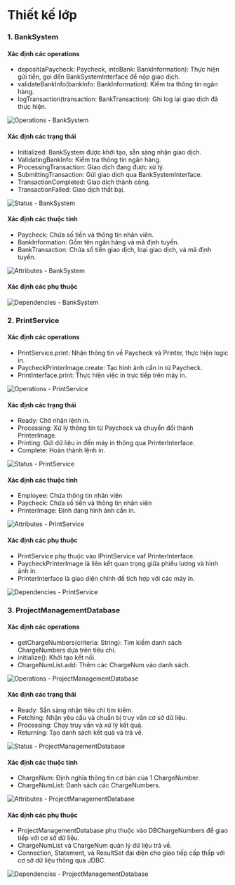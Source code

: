 # Thiết kế lớp
### 1. BankSystem
#### Xác định các operations
- deposit(aPaycheck: Paycheck, intoBank: BankInformation): Thực hiện gửi tiền, gọi đến BankSystemInterface để nộp giao dịch.
- validateBankInfo(bankInfo: BankInformation): Kiểm tra thông tin ngân hàng.
- logTransaction(transaction: BankTransaction): Ghi log lại giao dịch đã thực hiện.

![Operations - BankSystem](https://www.planttext.com/api/plantuml/png/h59BQiCm4Dth54DMDjWN4AM4xhnf0ya5nhASYEXZf74Wj3rP5prIhr2hbHErDOL2jH0pcdblvZtqzlAw3eIUHgEPiYHzZq92SuVsk3q7aWOU6NoSJWukA2fmWsTnaEB8OOugcA0kOZZ4kx6zymP9ELjoE3dLiMV6XCOGuD-P8qCD9zIgGv9pKz6cO0dNEgSJJhlzpgCDA6Aje6ly2SoAlqXfBixDciBOcaaI7UJkhvHPFT7LWCQDbZZqsY6bjspNXq5wl4wufAdJkv6KtT-FffMUmvRybAL5XPUJROKRla6hhpEhZ6HcA7_eYKBoltFpLDUPJImhrVNjee4SLicxShNKdqzRIzl5Z_iE003__mC0)

#### Xác định các trạng thái
- Initialized: BankSystem được khởi tạo, sẵn sàng nhận giao dịch.
- ValidatingBankInfo: Kiểm tra thông tin ngân hàng.
- ProcessingTransaction: Giao dịch đang được xử lý.
- SubmittingTransaction: Gửi giao dịch qua BankSystemInterface.
- TransactionCompleted: Giao dịch thành công.
- TransactionFailed: Giao dịch thất bại.

![Status - BankSystem](https://www.planttext.com/api/plantuml/png/Z9B1IiGm443lynK1Boei55aMyI1hImjx4ofUn4EsoIwXQL8cKq75B_FW9_aBPhghXjqA9fTcvhsPITlFzuzb88aqT1P2QrmlKNPYBPjsYtvmgl3MepYfRdWdH9H8YrSGSUM7T9wLMRaOSvLtj8zcuzeP7fN6VNo-kBp8v_06y73-A6QpQx5oXeoqvaKhSJMUOW_Nri-1T0Tfbkdx-Ama6RTbQEKsFafAzpuOEZqJZRHMAvYWMBv5t-WGOlWEfGko8UDTz1aIXgad5l_I4wcInexp_gh6xMIOxi85wc7T6QAZ_WLgVi5SAqd0D7umIU6xtceQXqcnUcXuYlyL-RbEofI87W4cUx4VFo0Sr_ZEBBLJ_9zz0G00__y30000)

#### Xác định các thuộc tính
- Paycheck: Chứa số tiền và thông tin nhân viên.
- BankInformation: Gồm tên ngân hàng và mã định tuyến.
- BankTransaction: Chứa số tiền giao dịch, loại giao dịch, và mã định tuyến.

![Attributes - BankSystem](https://www.planttext.com/api/plantuml/png/V54n3i8m3Dpp2ezKeX_8W029WGMGu0Cck81eaYfrXmhnCWQUn1TeInkQ8iWK-yxdi_syFwOve-D2fqAbcEUmmLATI5tWAg1wCQ2sXM49IMgHcno0SeHCeyIwMH-Df2zlYKVYDsCKXGeLiD1PQakY6kh-uYPQ7tCqbwMfEcZaipNUZa5D4hRipkROffmjk8fMXTwJyrYWj7DeSbI1qlTWCV27jyx8DQrbe-33lqs3zTXiK3eEUuvx8fr298T-wq7yKU9uyjdLSB0Q3At-OlGMAwPa3lNvNm000F__0m00)

#### Xác định các phụ thuộc

![Dependencies - BankSystem](https://www.planttext.com/api/plantuml/png/UhzxlqDnIM9HIMbk3bTcNabgKLfYSgg2frDYNdPmPN59QYvNSavYSR427W5Fc3QeJ41YPN96Qd8saiAGeiIyuiJaaipyF2HHpxoq_ABSHB0e5vAL2ZOrkhh8DY99wUhQORDQmKf1gRWqAJUpH4DJ2Lqzt45Op45s0pPpOUgGVU2GcfS22Yy00000__y30000)

### 2. PrintService
#### Xác định các operations
- PrintService.print: Nhận thông tin về Paycheck và Printer, thực hiện logic in.
- PaycheckPrinterImage.create: Tạo hình ảnh cần in từ Paycheck.
- PrintInterface.print: Thực hiện việc in trực tiếp trên máy in.

![Operations - PrintService](https://www.planttext.com/api/plantuml/png/UhzxlqDnIM9HIMbk3bToJc9niK90KMPUIN1gKLbcSgf2DPS261I013KI0n8hapDIaxEj560i7ONyFB2Er28hXU0I82jTqqgXB3ypXQkM2zd4r29F496MY65gIKQgPsvYUgeLN268XsaAr4PaHN2JaejI4qjIDTAAydCntQXfXLKpL6jIQMPE2bWSBAg1i1Wb97HrxJ0yWaK5DdiSKlDIGE4B0000__y30000)

#### Xác định các trạng thái
- Ready: Chờ nhận lệnh in.
- Processing: Xử lý thông tin từ Paycheck và chuyển đổi thành PrinterImage.
- Printing: Gửi dữ liệu in đến máy in thông qua PrinterInterface.
- Complete: Hoàn thành lệnh in.

![Status - PrintService](https://www.planttext.com/api/plantuml/png/J8zD2i8m44RtESMiN0YzG1TIg0XrLUfINCHqQWVJH99OgEB9N7Wahs1-gfX52FdU-vXvFr-5TTouwo2PVpY4sf1oEpGZ2OGx0t_somDasGeQvEq4ELIA7759Dunn-Wv0RRH0QqcTFDMWG1fz8Pz4Z-8CYzIDnXTqEgf_Gl9zdkoII_dbgt1rNE3ip50mIZrS9FgnSzYG8jl3LXyZzai25ZR8OQqLiWShKBLXtmy0003__mC0)

#### Xác định các thuộc tính
- Employee: Chứa thông tin nhân viên
- Paycheck: Chứa số tiền và thông tin nhân viên
- PrinterImage: Định dạng hình ảnh cần in.

![Attributes - PrintService](https://www.planttext.com/api/plantuml/png/X54xRiCm3Drz2ex9a0juIe5qy584o0aOYN65wbDGL02ZwCawv4YvGYrNSkoYG3aHxqCzFDs_Rlieo9ASRPJ56E68WtebzGOV3Oop0tGXUMdXOWFAX04e9XJQN08_BTbjEzkBi2VvKMoswmiZyUpURHY8CbNtvhCfEIeov_3eg8MJiF5zWQXekaCBnaj1Or06xObKOYF3It9dubz6r9efnXMwojGTSgfySmvq79L2t3diQoY0Sp9MJyo4PzCr6BrmbJx-TDSQERYgUpIuA7Df_lVXFNcTl_CR003__mC0)

#### Xác định các phụ thuộc
- PrintService phụ thuộc vào IPrintService vaf PrinterInterface.
- PaycheckPrinterImage là liên kết quan trọng giữa phiếu lương và hình ảnh in.
- PrinterInterface là giao diện chính để tích hợp với các máy in.

![Dependencies - PrintService](https://www.planttext.com/api/plantuml/png/j5DBRiCW4Drp2fQELFi0g8fIALru4qNo2GWUEwXW8i2HhBOdww97wXKA57-8KtLLhuOtyzuycF7Nn-VEMAfjBmNYdGNTK0QuF6ftg41VkJkz8Xo-YmSpUgG3EmDx8NYC7h3g0WCqmPLrKRiX-AfuZTuHOe8QW_z94NGvkKvLxHbAILiWKw4_hLLYnsNHfCGqK0jPevLSUzoGk-H8FVLSr04FQFQh_QJXtwpOCJ9oJANgEqjm8nIrDxQLVbfc5uPZOGlsfy8tMYgunBEy23L0y336iuyHcNnqLC8ugWX1h2dt1BiRHTGengceWFMQs-7GozCyu_5ETQt1c0HDF9LxxyfhEaFfiZw-5KMoREZkX8jYEp_6QfFoV9lC1oKjGZRX9faRCRI3hlQ_rpS0003__mC0)

### 3. ProjectManagementDatabase
#### Xác định các operations
- getChargeNumbers(criteria: String): Tìm kiếm danh sách ChargeNumbers dựa trên tiêu chí.
- initialize(): Khởi tạo kết nối.
- ChargeNumList.add: Thêm các ChargeNum vào danh sách.

![Operations - ProjectManagementDatabase](https://www.planttext.com/api/plantuml/png/h591Ri8m4Bpx5JwcKlE1711gEHQ4XCHzYKTcAyT1zePAhNWPXpwfNsXDqnG3kU7ZpkpCxAw_Zf_JA1IaQvog7SMebw5zHIrpycJHmCkCX3OKeJ-KFZqBUTvIi5XqpGOX5dLWGM2gz4e2U_jGwO7mmb7wFlOiJ8xVKVmmzYqRTL2zw-mfaxpfTHUZZ3_OUBmL8s9aJ25R3D0PQroy5oxrxdUR2shm5xf7zkIwl7QQTldVa19TmklKTGMa-3US7dEJym5Jvl5Bb-NawYALDd2m952NKABdUwrq7P2eUJaZ9bBhXTX7DOKtwGj-0m00__y30000)

#### Xác định các trạng thái
- Ready: Sẵn sàng nhận tiêu chí tìm kiếm.
- Fetching: Nhận yêu cầu và chuẩn bị truy vấn cơ sở dữ liệu.
- Processing: Chạy truy vấn và xử lý kết quả.
- Returning: Tạo danh sách kết quả và trả về.

![Status - ProjectManagementDatabase](https://www.planttext.com/api/plantuml/png/J8z12i9034NtFKNMGY_GXHHQ1455knKNSVffHzefpAH25K_cmYDv1MVQAcOLyb_u_x-VhzG9M-dR9lABWFQskq39bWrNQ64aP-4pEz0z8Z_7nOdYU4a5k1meeRNHehdHDupoT0x02g9gRIhF553GLv2oMc0rZ-HF3x1tLN1kmWyzx43bx3l2V_faBhqr4vrPXDnPpRR2hcytsiaSvGk5bv0xeRmpY1vH2bE6oXy0003__mC0)

#### Xác định các thuộc tính
- ChargeNum: Định nghĩa thông tin cơ bản của 1 ChargeNumber.
- ChargeNumList: Danh sách các ChargeNumbers.

![Attributes - ProjectManagementDatabase](https://www.planttext.com/api/plantuml/png/h9DDJiCm48NtFiKiWqGkOA6gWYwXgeJ4VfACqa791DcJ8e4u6GkEn1MmGvhKBTdXbJNl6x_dl-_FhxLNTDgtZIaRz1vshdkcKXzGiAQMH3UeMA0dU3SGHWvLSTU918OxiJ3FPtcFhgPjtnRal8NDRL8OC82QD2bdfMCbnsZXKHrBVHNMFWBtx7NiOs5bRFYDia0SEgxCXncpdpbDYSlbl6cGVqcHy7E6oSD256ucR3MkAVIQBTXXLMMwfqawePRj9-kNtolTOal7ROtA0Pi-hGtdiPiROg9p-IbsNGWn_XzErwd9wGPZvkNdbkUhYmkrq0wWEHSYd9wx1KVQEp5fEG4359w68eitQv8g_e8V0000__y30000)

#### Xác định các phụ thuộc
- ProjectManagementDatabase phụ thuộc vào DBChargeNumbers để giao tiếp với cơ sở dữ liệu.
- ChargeNumList và ChargeNum quản lý dữ liệu trả về.
- Connection, Statement, và ResultSet đại diện cho giao tiếp cấp thấp với cơ sở dữ liệu thông qua JDBC.

![Dependencies - ProjectManagementDatabase](https://www.planttext.com/api/plantuml/png/h98z3i8m38Ntd29Z6RX01rG18o0a97QtiO9HcwBOPG1nCWQEn1LeIrKQVZOovZr_ptdA_NfBMC1BLUGgou5PhtsvnqoMuC1YWKxc8902epuhtHwBCjk1jxYgYXGzHvadGKyGwuruSdOKwzwm89PkZXm9GKudZ6h7iIIZBgfBdKy3vDUilmG5_Zu6Z8baXxquuFuc39ViMbj1qMO-rtl9MyYheL33VlSy7ay--eYrmGCwmxfqwbri1i9tnJhp28Aimll0sRXA9q2ELLApcp_m0000__y30000)
